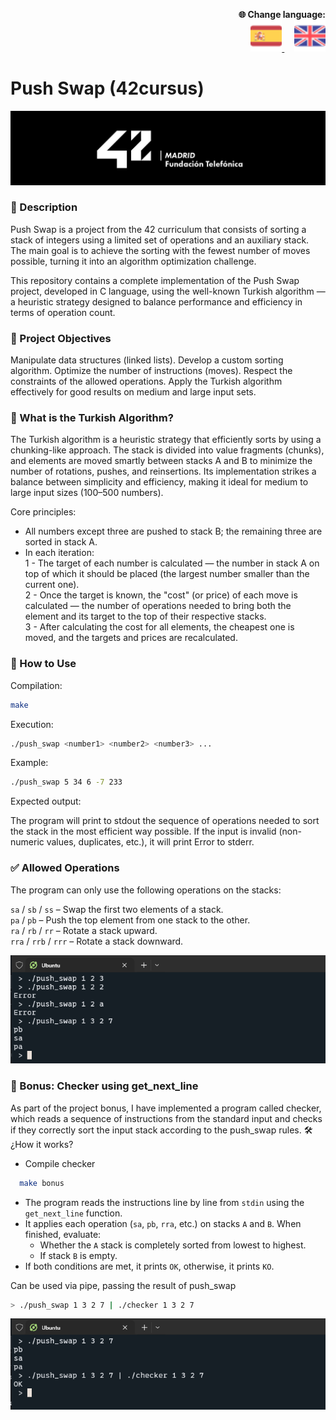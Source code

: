 <p align="end">
   <strong>🌐 Change language:</strong><br>
   <a href="README.es.md">
    <img src="https://github.com/Nachopuerto95/multilang/blob/main/ES.png" alt="Español" width="50">
  </a>&nbsp;&nbsp;&nbsp;
  <a href="/README.md">
    <img src="https://github.com/Nachopuerto95/multilang/blob/main/EN.png" alt="English" width="50">
  </a>
</p>

# Push Swap (42cursus)

<img src="https://github.com/Nachopuerto95/multilang/blob/main/42-Madrid%20-%20Edited.jpg">

### 📌 Description

Push Swap is a project from the 42 curriculum that consists of sorting a stack of integers using a limited set of operations and an auxiliary stack. The main goal is to achieve the sorting with the fewest number of moves possible, turning it into an algorithm optimization challenge.

This repository contains a complete implementation of the Push Swap project, developed in C language, using the well-known Turkish algorithm — a heuristic strategy designed to balance performance and efficiency in terms of operation count.

### 🚀 Project Objectives

Manipulate data structures (linked lists).
Develop a custom sorting algorithm.
Optimize the number of instructions (moves).
Respect the constraints of the allowed operations.
Apply the Turkish algorithm effectively for good results on medium and large input sets.

### 🧠 What is the Turkish Algorithm?

The Turkish algorithm is a heuristic strategy that efficiently sorts by using a chunking-like approach. The stack is divided into value fragments (chunks), and elements are moved smartly between stacks A and B to minimize the number of rotations, pushes, and reinsertions. Its implementation strikes a balance between simplicity and efficiency, making it ideal for medium to large input sizes (100–500 numbers).

Core principles:

- All numbers except three are pushed to stack B; the remaining three are sorted in stack A.
- In each iteration:<br>
  1 - The target of each number is calculated — the number in stack A on top of which it should be placed (the largest number smaller than the current one).<br>
  2 - Once the target is known, the "cost" (or price) of each move is calculated — the number of operations needed to bring both the element and its target to the top of their respective stacks.<br>
  3 - After calculating the cost for all elements, the cheapest one is moved, and the targets and prices are recalculated.<br>

### 🔧 How to Use

Compilation:

```bash
make
```

Execution:

```bash
./push_swap <number1> <number2> <number3> ...
```

Example:

```bash
./push_swap 5 34 6 -7 233
```

Expected output:

The program will print to stdout the sequence of operations needed to sort the stack in the most efficient way possible.
If the input is invalid (non-numeric values, duplicates, etc.), it will print Error to stderr.

### ✅ Allowed Operations

The program can only use the following operations on the stacks:

`sa` / `sb` / `ss` – Swap the first two elements of a stack. <br>
`pa` / `pb` – Push the top element from one stack to the other. <br>
`ra` / `rb` / `rr` – Rotate a stack upward.<br>
`rra` / `rrb` / `rrr` – Rotate a stack downward.<br>

<img src="https://github.com/Nachopuerto95/multilang/blob/main/pswap1.png">

### 🧩 Bonus: Checker using get_next_line

As part of the project bonus, I have implemented a program called checker, which reads a sequence of instructions from the standard input and checks if they correctly sort the input stack according to the push_swap rules.
🛠️ ¿How it works?
- Compile checker
```bash
  make bonus
```
- The program reads the instructions line by line from `stdin` using the `get_next_line` function.
- It applies each operation (`sa`, `pb`, `rra`, etc.) on stacks `A` and `B`.
When finished, evaluate:
  - Whether the `A` stack is completely sorted from lowest to highest.
  - If stack `B` is empty.
- If both conditions are met, it prints `OK`, otherwise, it prints `KO`.

Can be used via pipe, passing the result of push_swap

```bash
> ./push_swap 1 3 2 7 | ./checker 1 3 2 7
```
<img src="https://github.com/Nachopuerto95/multilang/blob/main/pswap2.png">
